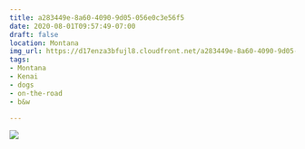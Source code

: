 ```yaml
---
title: a283449e-8a60-4090-9d05-056e0c3e56f5
date: 2020-08-01T09:57:49-07:00
draft: false
location: Montana
img_url: https://d17enza3bfujl8.cloudfront.net/a283449e-8a60-4090-9d05-056e0c3e56f5.jpg
tags:
- Montana
- Kenai
- dogs
- on-the-road
- b&w

---
```


![](https://d17enza3bfujl8.cloudfront.net/a283449e-8a60-4090-9d05-056e0c3e56f5.jpg)

